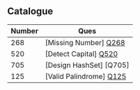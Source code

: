 ## Catalogue

| Number | Ques |
| ------ | ------ |
| 268 | [Missing Number] [Q268]|
| 520 | [Detect Capital] [Q520]|
| 705 | [Design HashSet] [Q705]|
| 125 | [Valid Palindrome] [Q125]|

[Q268]: </random/Q268.java>
[Q520]: </august/Day1.java>
[Q520]: </august/Day2.java>
[Q125]: </august/Day3.java>